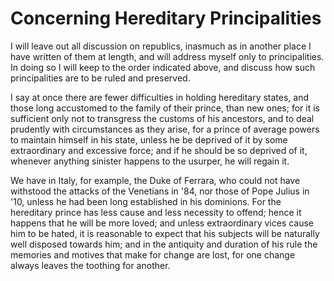 # Concerning Hereditary Principalities

I will leave out all discussion on republics, inasmuch as in another place I
have written of them at length, and will address myself only to principalities.
In doing so I will keep to the order indicated above, and discuss how such
principalities are to be ruled and preserved.

I say at once there are fewer difficulties in holding hereditary states, and
those long accustomed to the family of their prince, than new ones; for it is
sufficient only not to transgress the customs of his ancestors, and to deal
prudently with circumstances as they arise, for a prince of average powers to
maintain himself in his state, unless he be deprived of it by some extraordinary
and excessive force; and if he should be so deprived of it, whenever anything
sinister happens to the usurper, he will regain it.

We have in Italy, for example, the Duke of Ferrara, who could not have withstood
the attacks of the Venetians in '84, nor those of Pope Julius in '10, unless he
had been long established in his dominions. For the hereditary prince has less
cause and less necessity to offend; hence it happens that he will be more loved;
and unless extraordinary vices cause him to be hated, it is reasonable to expect
that his subjects will be naturally well disposed towards him; and in the
antiquity and duration of his rule the memories and motives that make for change
are lost, for one change always leaves the toothing for another.
